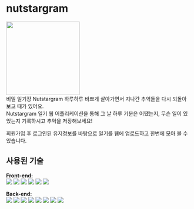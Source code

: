 # nutstargram
<img src="https://user-images.githubusercontent.com/91799861/163333831-e8f19971-b7c9-41fc-b426-b793950b66e2.png" width="200px">
<br>
비밀 일기장 Nutstargram
하루하루 바쁘게 살아가면서 지나간 추억들을 다시 되돌아보고 때가 있어요. <br>
Nutstargram 일기 웹 어플리케이션을 통해 그 날 하루 기분은 어땠는지, 무슨 일이 있었는지 기록하시고 추억을 저장해보세요!

회원가입 후 로그인된 유저정보를 바탕으로
일기를 웹에 업로드하고 한번에 모아 볼 수 있습니다.
<br> 
## 사용된 기술
**Front-end:**
<br>
<img src="https://img.shields.io/badge/React-61DAFB?style=for-the-badge&logo=React&logoColor=white">
<img src="https://img.shields.io/badge/Javascript-F7DF1E?style=for-the-badge&logo=Javascript&logoColor=white">
<img src="https://img.shields.io/badge/Node.js-339933?style=for-the-badge&logo=Node.js&logoColor=white">
<img src="https://img.shields.io/badge/Styled Components-DB7093?style=for-the-badge&logo=Styled Components&logoColor=white">
<img src="https://img.shields.io/badge/Github-181717?style=for-the-badge&logo=Github&logoColor=white">
<img src="https://img.shields.io/badge/React Router-CA4245?style=for-the-badge&logo=React Router&logoColor=white">



**Back-end:** <br>
<img src="https://img.shields.io/badge/Node.js-339933?style=for-the-badge&logo=Node.js&logoColor=white">
<img src="https://img.shields.io/badge/AWS-232F3E?style=for-the-badge&logo=Amazon AWS&logoColor=white">
<img src="https://img.shields.io/badge/Amazon S3-569A31?style=for-the-badge&logo=Amazon S3&logoColor=white">
<img src="https://img.shields.io/badge/Express-000000?style=for-the-badge&logo=Express&logoColor=white">
<img src="https://img.shields.io/badge/JWT-000000?style=for-the-badge&logo=JSON Web Tokens&logoColor=white">
<img src="https://img.shields.io/badge/MySQL-4479A1?style=for-the-badge&logo=MySQL&logoColor=white">
<img src="https://img.shields.io/badge/Sequelize-52B0E7?style=for-the-badge&logo=Sequelize&logoColor=white">
<img src="https://img.shields.io/badge/Github-181717?style=for-the-badge&logo=Github&logoColor=white">

